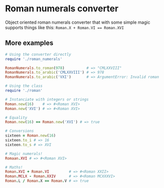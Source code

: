 # Roman numerals converter

Object oriented roman numerals converter that with some simple magic supports
things like this: `Roman.X + Roman.VI == Roman.XVI`


## More examples

```ruby
# Using the converter directly
require './roman_numerals'

RomanNumerals.to_roman(978)          # => "CMLXXVIII"
RomanNumerals.to_arabic('CMLXXVIII') # => 978
RomanNumerals.to_arabic('VXI')       # => ArgumentError: Invalid roman numeral

# Using the class
require './roman'

# Instanciate with integers or strings
Roman.new(16)    # => #<Roman XVI>
Roman.new('XVI') # => #<Roman XVI>

# Equality
Roman.new(16) == Roman.new('XVI') # => true

# Conversions
sixteen = Roman.new(16)
sixteen.to_i # => 16
sixteen.to_s # => XVI

# Magic numerals!
Romaan.XVI # => #<Roman XVI>

# Maths!
Roman.XVI + Roman.VI         # => #<Roman XXII>
Roman.MCLX - Roman.XXIV      # => #<Roman MCXXXVI>
Roman.L / Roman.X == Roman.V # => true
```
